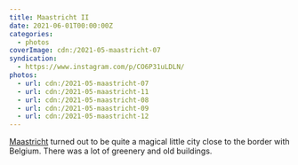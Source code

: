 ```yaml
---
title: Maastricht II
date: 2021-06-01T00:00:00Z
categories:
  - photos
coverImage: cdn:/2021-05-maastricht-07
syndication:
  - https://www.instagram.com/p/CO6P31uLDLN/
photos:
  - url: cdn:/2021-05-maastricht-07
  - url: cdn:/2021-05-maastricht-11
  - url: cdn:/2021-05-maastricht-08
  - url: cdn:/2021-05-maastricht-09
  - url: cdn:/2021-05-maastricht-12
---
```


[Maastricht](/2021/05/31/maastricht-i) turned out to be quite a magical little city close to the border with Belgium. There was a lot of greenery and old buildings.

<style>
.fg-2021-06-01-maastricht-ii {
  grid-template-columns: repeat(10, 1fr);
  grid-template-areas:
    "a a a a a a a a a a"
    "b b b c c c c c c c"
    "d d d d d e e e e e";
}

.fg-2021-06-01-maastricht-ii > *:nth-child(1) { grid-area: a; }
.fg-2021-06-01-maastricht-ii > *:nth-child(2) { grid-area: b; }
.fg-2021-06-01-maastricht-ii > *:nth-child(3) { grid-area: c; }
.fg-2021-06-01-maastricht-ii > *:nth-child(4) { grid-area: d; }
.fg-2021-06-01-maastricht-ii > *:nth-child(5) { grid-area: e; }
</style>
